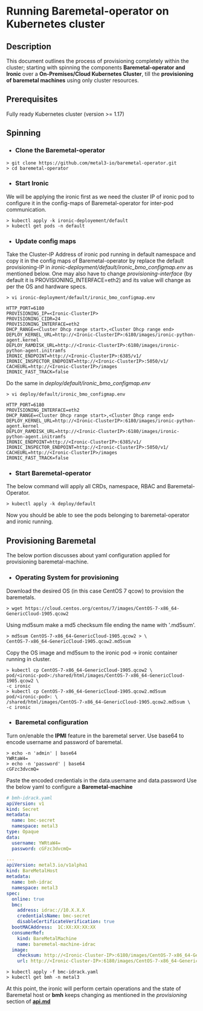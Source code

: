 # Running Baremetal-operator on Kubernetes cluster

## Description

This document outlines the process of provisioning completely within
the cluster; starting with spinning the components
**Baremetal-operator and Ironic** over a
**On-Premises/Cloud Kubernetes Cluster**, till the **provisioning of baremetal
machines** using only cluster resources.

## Prerequisites

Fully ready Kubernetes cluster (version >= 1.17)

## Spinning

* ### Clone the **Baremetal-operator**

```console
> git clone https://github.com/metal3-io/baremetal-operator.git
> cd baremetal-operator
```

* ### Start **Ironic**

We will be applying the ironic first as we need the cluster IP
of ironic pod to configure it in the config-maps of Baremetal-operator for
inter-pod communication.

```console
> kubectl apply -k ironic-deployement/default
> kubectl get pods -n default
```

* ### Update **config maps**

Take the Cluster-IP Address of ironic pod running in default namespace
and copy it in the config maps of Baremetal-operator by replace the default
provisioning-IP in *ironic-deployment/default/ironic_bmo_configmap.env* as
mentioned below. One may also have to change *provisioning-interface*
(by default it is PROVISIONING_INTERFACE=eth2) and its value will change
as per the OS and hardware specs.

```console
> vi ironic-deployment/default/ironic_bmo_configmap.env
```

```properties
HTTP_PORT=6180
PROVISIONING_IP=<Ironic-ClusterIP>
PROVISIONING_CIDR=24
PROVISIONING_INTERFACE=eth2
DHCP_RANGE=<Cluster Dhcp range start>,<Cluster Dhcp range end>
DEPLOY_KERNEL_URL=http://<Ironic-ClusterIP>:6180/images/ironic-python-agent.kernel
DEPLOY_RAMDISK_URL=http://<Ironic-ClusterIP>:6180/images/ironic-python-agent.initramfs
IRONIC_ENDPOINT=http://<Ironic-ClusterIP>:6385/v1/
IRONIC_INSPECTOR_ENDPOINT=http://<Ironic-ClusterIP>:5050/v1/
CACHEURL=http://<Ironic-ClusterIP>/images
IRONIC_FAST_TRACK=false
```

Do the same in *deploy/default/ironic_bmo_configmap.env*

```console
> vi deploy/default/ironic_bmo_configmap.env
```

```properties
HTTP_PORT=6180
PROVISIONING_INTERFACE=eth2
DHCP_RANGE=<Cluster Dhcp range start>,<Cluster Dhcp range end>
DEPLOY_KERNEL_URL=http://<Ironic-ClusterIP>:6180/images/ironic-python-agent.kernel
DEPLOY_RAMDISK_URL=http://<Ironic-ClusterIP>:6180/images/ironic-python-agent.initramfs
IRONIC_ENDPOINT=http://<Ironic-ClusterIP>:6385/v1/
IRONIC_INSPECTOR_ENDPOINT=http://<Ironic-ClusterIP>:5050/v1/
CACHEURL=http://<Ironic-ClusterIP>/images
IRONIC_FAST_TRACK=false
```

* ### Start Baremetal-operator

The below command will apply all CRDs, namespace, RBAC
and Baremetal-Operator.

```console
> kubectl apply -k deploy/default
```

Now you should be able to see the pods belonging to baremetal-operator
and ironic running.

## Provisioning Baremetal

The below portion discusses about yaml configuration applied for provisioning
baremetal-machine.

* ### Operating System for provisioning

Download the desired OS (in this case CentOS 7 qcow) to provision the
baremetals.

```console
> wget https://cloud.centos.org/centos/7/images/CentOS-7-x86_64-GenericCloud-1905.qcow2
```

Using md5sum make a md5 checksum file ending the name with '.md5sum'.

```console
> md5sum CentOS-7-x86_64-GenericCloud-1905.qcow2 > \
CentOS-7-x86_64-GenericCloud-1905.qcow2.md5sum
```

Copy the OS image and md5sum to the ironic pod -> ironic container
running in cluster.

```console
> kubectl cp CentOS-7-x86_64-GenericCloud-1905.qcow2 \
pod/<ironic-pod>:/shared/html/images/CentOS-7-x86_64-GenericCloud-1905.qcow2 \
-c ironic
> kubectl cp CentOS-7-x86_64-GenericCloud-1905.qcow2.md5sum pod/<ironic-pod>: \
/shared/html/images/CentOS-7-x86_64-GenericCloud-1905.qcow2.md5sum \
-c ironic
```

* ### Baremetal configuration

Turn on/enable the **IPMI** feature in the baremetal server.
Use base64 to encode username and password of baremetal.

```console
> echo -n 'admin' | base64
YWRtaW4=
> echo -n 'password' | base64
cGFzc3dvcmQ=
```

Paste the encoded credentials in the data.username and data.password
Use the below yaml to configure a **Baremetal-machine**

```yaml
# bmh-idrack.yaml
apiVersion: v1
kind: Secret
metadata:
  name: bmc-secret
  namespace: metal3
type: Opaque
data:
  username: YWRtaW4=
  password: cGFzc3dvcmQ=

---
apiVersion: metal3.io/v1alpha1
kind: BareMetalHost
metadata:
  name: bmh-idrac
  namespace: metal3
spec:
  online: true
  bmc:
    address: idrac://10.X.X.X
    credentialsName: bmc-secret
    disableCertificateVerification: true
  bootMACAddress:  1C:XX:XX:XX:XX
  consumerRef:
    kind: BareMetalMachine
    name: baremetal-machine-idrac
  image:
    checksum: http://<Ironic-Cluster-IP>:6180/images/CentOS-7-x86_64-GenericCloud.qcow2.md5sum
    url: http://<Ironic-Cluster-IP>:6180/images/CentOS-7-x86_64-GenericCloud.qcow2
```

```console
> kubectl apply -f bmc-idrack.yaml
> kubectl get bmh -n metal3
```

At this point, the ironic will perform certain operations and the
state of Baremetal host or **bmh** keeps changing as mentioned in the *provisioning*
section of **[api.md](api.md)**
